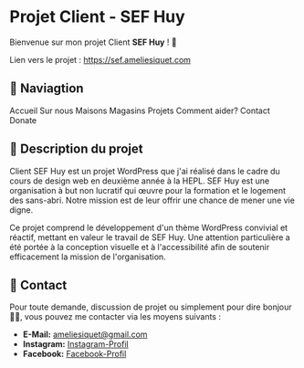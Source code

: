 # Projet Client - SEF Huy

Bienvenue sur mon projet Client **SEF Huy** ! 🥳

Lien vers le projet : https://sef.ameliesiquet.com

## 📖 Naviagtion

Accueil
Sur nous 
Maisons 
Magasins
Projets
Comment aider?
Contact
Donate 


## 📝 Description du projet

Client SEF Huy est un projet WordPress que j'ai réalisé dans le cadre du cours de design web en deuxième année à la HEPL. SEF Huy est une organisation à but non lucratif qui œuvre pour la formation et le logement des sans-abri. Notre mission est de leur offrir une chance de mener une vie digne.

Ce projet comprend le développement d'un thème WordPress convivial et réactif, mettant en valeur le travail de SEF Huy. Une attention particulière a été portée à la conception visuelle et à l'accessibilité afin de soutenir efficacement la mission de l'organisation.

## 📲 Contact

Pour toute demande, discussion de projet ou simplement pour dire bonjour 👋🏻, vous pouvez me contacter via les moyens suivants :

- **E-Mail:** [ameliesiquet@gmail.com](mailto:ameliesiquet@gmail.com)
- **Instagram:** [Instagram-Profil](https://www.instagram.com/amelie_siquet/)
- **Facebook:** [Facebook-Profil](https://www.facebook.com/amelie.siquet/)
